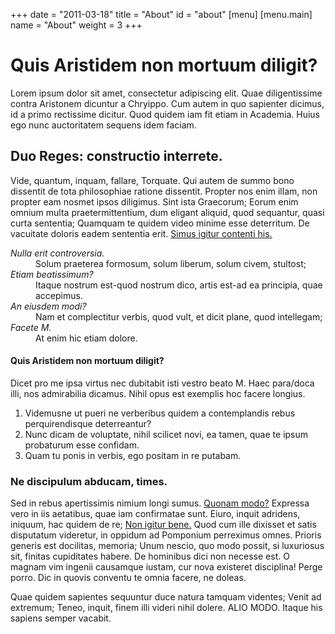 +++
date = "2011-03-18"
title = "About"
id = "about"
[menu]
  [menu.main]
    name = "About"
    weight = 3
+++
<h1>Quis Aristidem non mortuum diligit?</h1>

<p>Lorem ipsum dolor sit amet, consectetur adipiscing elit. Quae diligentissime contra Aristonem dicuntur a Chryippo. Cum autem in quo sapienter dicimus, id a primo rectissime dicitur. Quod quidem iam fit etiam in Academia. Huius ego nunc auctoritatem sequens idem faciam. </p>

<h2>Duo Reges: constructio interrete.</h2>

<p>Vide, quantum, inquam, fallare, Torquate. Qui autem de summo bono dissentit de tota philosophiae ratione dissentit. Propter nos enim illam, non propter eam nosmet ipsos diligimus. Sint ista Graecorum; Eorum enim omnium multa praetermittentium, dum eligant aliquid, quod sequantur, quasi curta sententia; Quamquam te quidem video minime esse deterritum. De vacuitate doloris eadem sententia erit. <a href='http://loripsum.net/' target='_blank'>Simus igitur contenti his.</a> </p>

<dl>
	<dt><dfn>Nulla erit controversia.</dfn></dt>
	<dd>Solum praeterea formosum, solum liberum, solum civem, stultost;</dd>
	<dt><dfn>Etiam beatissimum?</dfn></dt>
	<dd>Itaque nostrum est-quod nostrum dico, artis est-ad ea principia, quae accepimus.</dd>
	<dt><dfn>An eiusdem modi?</dfn></dt>
	<dd>Nam et complectitur verbis, quod vult, et dicit plane, quod intellegam;</dd>
	<dt><dfn>Facete M.</dfn></dt>
	<dd>At enim hic etiam dolore.</dd>
</dl>


<h4>Quis Aristidem non mortuum diligit?</h4>

<p>Dicet pro me ipsa virtus nec dubitabit isti vestro beato M. Haec para/doca illi, nos admirabilia dicamus. Nihil opus est exemplis hoc facere longius. </p>

<ol>
	<li>Videmusne ut pueri ne verberibus quidem a contemplandis rebus perquirendisque deterreantur?</li>
	<li>Nunc dicam de voluptate, nihil scilicet novi, ea tamen, quae te ipsum probaturum esse confidam.</li>
	<li>Quam tu ponis in verbis, ego positam in re putabam.</li>
</ol>


<h3>Ne discipulum abducam, times.</h3>

<p>Sed in rebus apertissimis nimium longi sumus. <a href='http://loripsum.net/' target='_blank'>Quonam modo?</a> Expressa vero in iis aetatibus, quae iam confirmatae sunt. Eiuro, inquit adridens, iniquum, hac quidem de re; <a href='http://loripsum.net/' target='_blank'>Non igitur bene.</a> Quod cum ille dixisset et satis disputatum videretur, in oppidum ad Pomponium perreximus omnes. Prioris generis est docilitas, memoria; Unum nescio, quo modo possit, si luxuriosus sit, finitas cupiditates habere. De hominibus dici non necesse est. O magnam vim ingenii causamque iustam, cur nova existeret disciplina! Perge porro. Dic in quovis conventu te omnia facere, ne doleas. </p>

<p>Quae quidem sapientes sequuntur duce natura tamquam videntes; Venit ad extremum; Teneo, inquit, finem illi videri nihil dolere. ALIO MODO. Itaque his sapiens semper vacabit. </p>

